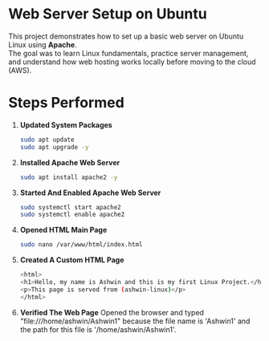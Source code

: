# Web Server Setup on Ubuntu

This project demonstrates how to set up a basic web server on Ubuntu Linux using **Apache**.  
The goal was to learn Linux fundamentals, practice server management, and understand how web hosting works locally before moving to the cloud (AWS).

# Steps Performed

1. **Updated System Packages**
   ```bash
   sudo apt update
   sudo apt upgrade -y
2. **Installed Apache Web Server**
   ```bash
   sudo apt install apache2 -y
3. **Started And Enabled Apache Web Server**
   ```bash
   sudo systemctl start apache2
   sudo systemctl enable apache2
4. **Opened HTML Main Page**
   ```bash
   sudo nano /var/www/html/index.html
5. **Created A Custom HTML Page**
   ```bash
   <html>
   <h1>Hello, my name is Ashwin and this is my first Linux Project.</h1>
   <p>This page is served from (ashwin-linux)</p>
   </html>
 6. **Verified The Web Page**
    Opened the browser and typed "file:///home/ashwin/Ashwin1" because the file name is 'Ashwin1' and the path for this file is '/home/ashwin/Ashwin1'.
